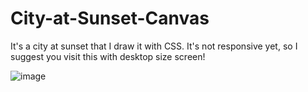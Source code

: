# City-at-Sunset-Canvas
It's a city at sunset that I draw it with CSS. It's not responsive yet, so I suggest you visit this with desktop size screen! 


![image](https://user-images.githubusercontent.com/58900578/223236763-5918b0c1-83f7-4684-be61-7e7564c9f3a3.png)

